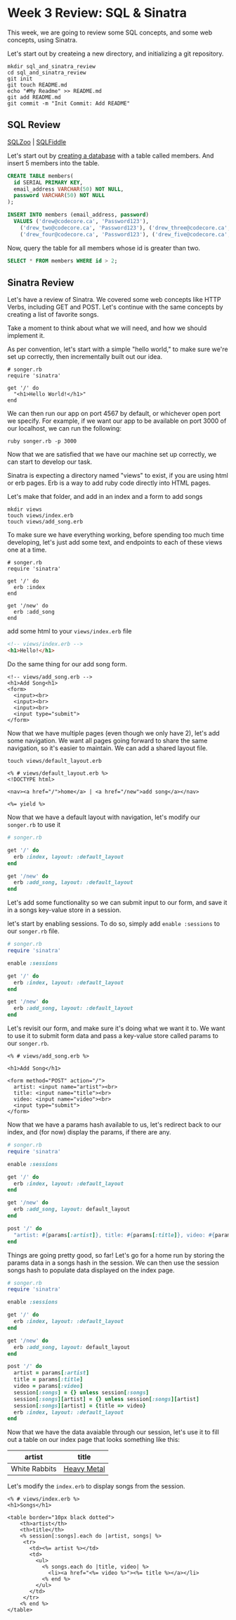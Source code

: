 # Week 3 Review: SQL & Sinatra
This week, we are going to review some SQL concepts, and some web concepts, using Sinatra.  
  
Let's start out by createing a new directory, and initializing a git repository.
```
mkdir sql_and_sinatra_review
cd sql_and_sinatra_review
git init
git touch README.md
echo "#My Readme" >> README.md
git add README.md
git commit -m "Init Commit: Add README"
```
## SQL Review
[SQLZoo](www.sqlzoo.net) | [SQLFiddle](http://sqlfiddle.com/#!15/5df3a1/2)  
  
Let's start out by [creating a
database](http://www.postgresql.org/docs/9.3/static/app-createdb.html)
with a table called members. And insert 5 members into the table.
```sql
CREATE TABLE members(
  id SERIAL PRIMARY KEY,
  email_address VARCHAR(50) NOT NULL,
  password VARCHAR(50) NOT NULL
);

INSERT INTO members (email_address, password)
  VALUES ('drew@codecore.ca', 'Password123'),
    ('drew_two@codecore.ca', 'Password123'), ('drew_three@codecore.ca', 'Password123')
    ('drew_four@codecore.ca', 'Password123'), ('drew_five@codecore.ca', 'Password123');
```
Now, query the table for all members whose id is greater than two.
```sql
SELECT * FROM members WHERE id > 2;
```
## Sinatra Review
Let's have a review of Sinatra. We covered some web concepts like HTTP Verbs, including GET and POST. Let's continue with the same concepts by creating a list of favorite songs.  
  
Take a moment to think about what we will need, and how we should implement it.  
  
As per convention, let's start with a simple "hello world," to make sure we're set up correctly, then incrementally built out our idea.  
```
# songer.rb
require 'sinatra'

get '/' do
  "<h1>Hello World!</h1>"
end
```
We can then run our app on port 4567 by default, or whichever open port we specify. For example, if we want our app to be available on port 3000 of our localhost, we can run the following:
```
ruby songer.rb -p 3000
```
Now that we are satisfied that we have our machine set up correctly, we can start to develop our task.  
  
Sinatra is expecting a directory named "views" to exist, if you are using html or erb pages. Erb is a way to add ruby code directly into HTML pages.  
  
Let's make that folder, and add in an index and a form to add songs
```
mkdir views
touch views/index.erb
touch views/add_song.erb
```
To make sure we have everything working, before spending too much time developing, let's just add some text, and endpoints to each of these views one at a time.
```
# songer.rb
require 'sinatra'

get '/' do
  erb :index
end

get '/new' do
  erb :add_song
end
```
add some html to your `views/index.erb` file
```html
<!-- views/index.erb -->
<h1>Hello!</h1>
```
Do the same thing for our add song form.
```erb
<!-- views/add_song.erb -->
<h1>Add Song<h1>
<form>
  <input><br>
  <input><br>
  <input><br>
  <input type="submit">
</form>
```
Now that we have multiple pages (even though we only have 2), let's add some navigation. We want all pages going forward to share the same navigation, so it's easier to maintain. We can add a shared layout file.
```
touch views/default_layout.erb
```
```erb
<% # views/default_layout.erb %>
<!DOCTYPE html>

<nav><a href="/">home</a> | <a href="/new">add song</a></nav>

<%= yield %>
```
Now that we have a default layout with navigation, let's modify our `songer.rb` to use it
```ruby
# songer.rb

get '/' do
  erb :index, layout: :default_layout
end

get '/new' do
  erb :add_song, layout: :default_layout
end
```
Let's add some functionality so we can submit input to our form, and save it in a songs key-value store in a session.

let's start by enabling sessions. To do so, simply add `enable :sessions` to our `songer.rb` file.
```ruby
# songer.rb
require 'sinatra'

enable :sessions

get '/' do
  erb :index, layout: :default_layout
end

get '/new' do
  erb :add_song, layout: :default_layout
end
```
Let's revisit our form, and make sure it's doing what we want it to. We want to use it to submit form data and pass a key-value store called params to our `songer.rb`.
```erb
<% # views/add_song.erb %>

<h1>Add Song</h1>

<form method="POST" action="/">
  artist: <input name="artist"><br>
  title: <input name="title"><br>
  video: <input name="video"><br>
  <input type="submit">
</form>
```
Now that we have a params hash available to us, let's redirect back to our index, and (for now) display the params, if there are any.
```ruby
# songer.rb
require 'sinatra'

enable :sessions

get '/' do
  erb :index, layout: :default_layout
end

get '/new' do
  erb :add_song, layout: default_layout
end

post '/' do
  "artist: #{params[:artist]}, title: #{params[:title]}, video: #{params[:video]}"
end
```
Things are going pretty good, so far! Let's go for a home run by storing the params data in a songs hash in the session. We can then use the session songs hash to populate data displayed on the index page.

```ruby
# songer.rb
require 'sinatra'

enable :sessions

get '/' do
  erb :index, layout: :default_layout
end

get '/new' do
  erb :add_song, layout: default_layout
end

post '/' do
  artist = params[:artist]
  title = params[:title]
  video = params[:video]
  session[:songs] = {} unless session[:songs]
  session[:songs][artist] = {} unless session[:songs][artist]
  session[:songs][artist] = {title => video}
  erb :index, layout: :default_layout
end
```
Now that we have the data avaiable through our session, let's use it to fill out a table on our index page that looks something like this:
  
artist | title
--- | ---
White Rabbits | [Heavy Metal](https://www.youtube.com/watch?v=OQ7Bc-nrplw)

Let's modify the `index.erb` to display songs from the session.
```erb
<% # views/index.erb %>
<h1>Songs</h1>

<table border="10px black dotted">
    <th>artist</th>
    <th>title</th>
    <% session[:songs].each do |artist, songs| %>
     <tr>
       <td><%= artist %></td>
       <td>
         <ul>
           <% songs.each do |title, video| %>
             <li><a href="<%= video %>"><%= title %></a></li>
           <% end %>
         </ul>
       </td>
     </tr>
    <% end %>
</table>
```
